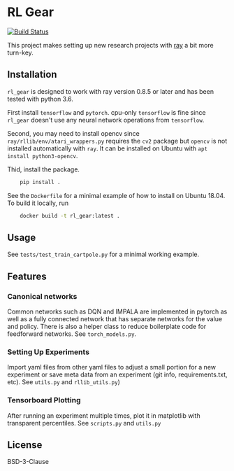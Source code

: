 # RL Gear

[![Build Status](https://travis-ci.com/esquires/rl_gear.svg?branch=master)](https://travis-ci.com/esquires/rl_gear)

This project makes setting up new research projects with
[ray](https://docs.ray.io/en/latest/index.html) a bit more turn-key.

## Installation

`rl_gear` is designed to work with ray version 0.8.5 or later
and has been tested with python 3.6.

First install `tensorflow` and `pytorch`. cpu-only `tensorflow` is
fine since `rl_gear` doesn't use any neural network
operations from `tensorflow`.

Second, you may need to install opencv since `ray/rllib/env/atari_wrappers.py`
requires the `cv2` package but `opencv` is not installed automatically with
`ray`. It can be installed on Ubuntu with `apt install python3-opencv`.

Thid, install the package.
```bash
    pip install .
```

See the `Dockerfile` for a minimal example of how to install on Ubuntu 18.04.
To build it locally, run
```bash
    docker build -t rl_gear:latest .
```

## Usage

See `tests/test_train_cartpole.py` for a minimal working example.

## Features

### Canonical networks

Common networks such as DQN and IMPALA are implemented in pytorch
as well as a fully connected network that has separate networks
for the value and policy. There is also a helper class to reduce
boilerplate code for feedforward networks. See `torch_models.py`.

### Setting Up Experiments

Import yaml files from other yaml files to adjust a small portion
for a new experiment or save meta data from an experiment (git info,
requirements.txt, etc). See `utils.py` and `rllib_utils.py`)

### Tensorboard Plotting

After running an experiment multiple times, plot it in matplotlib
with transparent percentiles. See `scripts.py` and `utils.py`


## License

BSD-3-Clause
